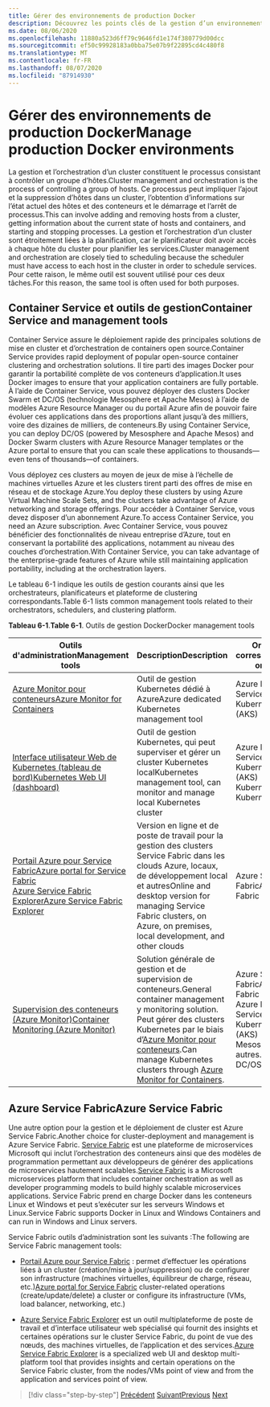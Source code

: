 ```yaml
---
title: Gérer des environnements de production Docker
description: Découvrez les points clés de la gestion d’un environnement de production basé sur un conteneur.
ms.date: 08/06/2020
ms.openlocfilehash: 11880a523d6ff79c9646fd1e174f380779d00dcc
ms.sourcegitcommit: ef50c99928183a0bba75e07b9f22895cd4c480f8
ms.translationtype: MT
ms.contentlocale: fr-FR
ms.lasthandoff: 08/07/2020
ms.locfileid: "87914930"
---
```

# <a name="manage-production-docker-environments"></a><span data-ttu-id="b31d9-103">Gérer des environnements de production Docker</span><span class="sxs-lookup"><span data-stu-id="b31d9-103">Manage production Docker environments</span></span>

<span data-ttu-id="b31d9-104">La gestion et l’orchestration d’un cluster constituent le processus consistant à contrôler un groupe d’hôtes.</span><span class="sxs-lookup"><span data-stu-id="b31d9-104">Cluster management and orchestration is the process of controlling a group of hosts.</span></span> <span data-ttu-id="b31d9-105">Ce processus peut impliquer l’ajout et la suppression d’hôtes dans un cluster, l’obtention d’informations sur l’état actuel des hôtes et des conteneurs et le démarrage et l’arrêt de processus.</span><span class="sxs-lookup"><span data-stu-id="b31d9-105">This can involve adding and removing hosts from a cluster, getting information about the current state of hosts and containers, and starting and stopping processes.</span></span> <span data-ttu-id="b31d9-106">La gestion et l’orchestration d’un cluster sont étroitement liées à la planification, car le planificateur doit avoir accès à chaque hôte du cluster pour planifier les services.</span><span class="sxs-lookup"><span data-stu-id="b31d9-106">Cluster management and orchestration are closely tied to scheduling because the scheduler must have access to each host in the cluster in order to schedule services.</span></span> <span data-ttu-id="b31d9-107">Pour cette raison, le même outil est souvent utilisé pour ces deux tâches.</span><span class="sxs-lookup"><span data-stu-id="b31d9-107">For this reason, the same tool is often used for both purposes.</span></span>

## <a name="container-service-and-management-tools"></a><span data-ttu-id="b31d9-108">Container Service et outils de gestion</span><span class="sxs-lookup"><span data-stu-id="b31d9-108">Container Service and management tools</span></span>

<span data-ttu-id="b31d9-109">Container Service assure le déploiement rapide des principales solutions de mise en cluster et d’orchestration de containers open source.</span><span class="sxs-lookup"><span data-stu-id="b31d9-109">Container Service provides rapid deployment of popular open-source container clustering and orchestration solutions.</span></span> <span data-ttu-id="b31d9-110">Il tire parti des images Docker pour garantir la portabilité complète de vos conteneurs d’application.</span><span class="sxs-lookup"><span data-stu-id="b31d9-110">It uses Docker images to ensure that your application containers are fully portable.</span></span> <span data-ttu-id="b31d9-111">À l’aide de Container Service, vous pouvez déployer des clusters Docker Swarm et DC/OS (technologie Mesosphere et Apache Mesos) à l’aide de modèles Azure Resource Manager ou du portail Azure afin de pouvoir faire évoluer ces applications dans des proportions allant jusqu’à des milliers, voire des dizaines de milliers, de conteneurs.</span><span class="sxs-lookup"><span data-stu-id="b31d9-111">By using Container Service, you can deploy DC/OS (powered by Mesosphere and Apache Mesos) and Docker Swarm clusters with Azure Resource Manager templates or the Azure portal to ensure that you can scale these applications to thousands—even tens of thousands—of containers.</span></span>

<span data-ttu-id="b31d9-112">Vous déployez ces clusters au moyen de jeux de mise à l’échelle de machines virtuelles Azure et les clusters tirent parti des offres de mise en réseau et de stockage Azure.</span><span class="sxs-lookup"><span data-stu-id="b31d9-112">You deploy these clusters by using Azure Virtual Machine Scale Sets, and the clusters take advantage of Azure networking and storage offerings.</span></span> <span data-ttu-id="b31d9-113">Pour accéder à Container Service, vous devez disposer d’un abonnement Azure.</span><span class="sxs-lookup"><span data-stu-id="b31d9-113">To access Container Service, you need an Azure subscription.</span></span> <span data-ttu-id="b31d9-114">Avec Container Service, vous pouvez bénéficier des fonctionnalités de niveau entreprise d’Azure, tout en conservant la portabilité des applications, notamment au niveau des couches d’orchestration.</span><span class="sxs-lookup"><span data-stu-id="b31d9-114">With Container Service, you can take advantage of the enterprise-grade features of Azure while still maintaining application portability, including at the orchestration layers.</span></span>

<span data-ttu-id="b31d9-115">Le tableau 6-1 indique les outils de gestion courants ainsi que les orchestrateurs, planificateurs et plateforme de clustering correspondants.</span><span class="sxs-lookup"><span data-stu-id="b31d9-115">Table 6-1 lists common management tools related to their orchestrators, schedulers, and clustering platform.</span></span>

<span data-ttu-id="b31d9-116">**Tableau 6-1**.</span><span class="sxs-lookup"><span data-stu-id="b31d9-116">**Table 6-1**.</span></span> <span data-ttu-id="b31d9-117">Outils de gestion Docker</span><span class="sxs-lookup"><span data-stu-id="b31d9-117">Docker management tools</span></span>

| <span data-ttu-id="b31d9-118">Outils d'administration</span><span class="sxs-lookup"><span data-stu-id="b31d9-118">Management tools</span></span> | <span data-ttu-id="b31d9-119">Description</span><span class="sxs-lookup"><span data-stu-id="b31d9-119">Description</span></span> | <span data-ttu-id="b31d9-120">Orchestrateurs correspondants</span><span class="sxs-lookup"><span data-stu-id="b31d9-120">Related orchestrators</span></span> |
|------------------|-------------|-----------------------|
| [<span data-ttu-id="b31d9-121">Azure Monitor pour conteneurs</span><span class="sxs-lookup"><span data-stu-id="b31d9-121">Azure Monitor for Containers</span></span>](https://docs.microsoft.com/azure/monitoring/monitoring-container-insights-overview) | <span data-ttu-id="b31d9-122">Outil de gestion Kubernetes dédié à Azure</span><span class="sxs-lookup"><span data-stu-id="b31d9-122">Azure dedicated Kubernetes management tool</span></span> | <span data-ttu-id="b31d9-123">Azure Kubernetes Services (AKS)</span><span class="sxs-lookup"><span data-stu-id="b31d9-123">Azure Kubernetes Services (AKS)</span></span> |
| [<span data-ttu-id="b31d9-124">Interface utilisateur Web de Kubernetes (tableau de bord)</span><span class="sxs-lookup"><span data-stu-id="b31d9-124">Kubernetes Web UI (dashboard)</span></span>](https://kubernetes.io/docs/tasks/access-application-cluster/web-ui-dashboard/) | <span data-ttu-id="b31d9-125">Outil de gestion Kubernetes, qui peut superviser et gérer un cluster Kubernetes local</span><span class="sxs-lookup"><span data-stu-id="b31d9-125">Kubernetes management tool, can monitor and manage local Kubernetes cluster</span></span> | <span data-ttu-id="b31d9-126">Azure Kubernetes Service (AKS)</span><span class="sxs-lookup"><span data-stu-id="b31d9-126">Azure Kubernetes Service (AKS)</span></span><br/><span data-ttu-id="b31d9-127">Kubernetes local</span><span class="sxs-lookup"><span data-stu-id="b31d9-127">Local Kubernetes</span></span> |
| [<span data-ttu-id="b31d9-128">Portail Azure pour Service Fabric</span><span class="sxs-lookup"><span data-stu-id="b31d9-128">Azure portal for Service Fabric</span></span>](https://docs.microsoft.com/azure/service-fabric/service-fabric-cluster-creation-via-portal)<br/>[<span data-ttu-id="b31d9-129">Azure Service Fabric Explorer</span><span class="sxs-lookup"><span data-stu-id="b31d9-129">Azure Service Fabric Explorer</span></span>](https://docs.microsoft.com/azure/service-fabric/service-fabric-visualizing-your-cluster) | <span data-ttu-id="b31d9-130">Version en ligne et de poste de travail pour la gestion des clusters Service Fabric dans les clouds Azure, locaux, de développement local et autres</span><span class="sxs-lookup"><span data-stu-id="b31d9-130">Online and desktop version for managing Service Fabric clusters, on Azure, on premises, local development, and other clouds</span></span> | <span data-ttu-id="b31d9-131">Azure Service Fabric</span><span class="sxs-lookup"><span data-stu-id="b31d9-131">Azure Service Fabric</span></span> |
| [<span data-ttu-id="b31d9-132">Supervision des conteneurs (Azure Monitor)</span><span class="sxs-lookup"><span data-stu-id="b31d9-132">Container Monitoring (Azure Monitor)</span></span>](https://docs.microsoft.com/azure/azure-monitor/insights/containers) | <span data-ttu-id="b31d9-133">Solution générale de gestion et de supervision de conteneurs.</span><span class="sxs-lookup"><span data-stu-id="b31d9-133">General container management y monitoring solution.</span></span> <span data-ttu-id="b31d9-134">Peut gérer des clusters Kubernetes par le biais d’[Azure Monitor pour conteneurs](https://docs.microsoft.com/azure/monitoring/monitoring-container-insights-overview).</span><span class="sxs-lookup"><span data-stu-id="b31d9-134">Can manage Kubernetes clusters through [Azure Monitor for Containers](https://docs.microsoft.com/azure/monitoring/monitoring-container-insights-overview).</span></span> | <span data-ttu-id="b31d9-135">Azure Service Fabric</span><span class="sxs-lookup"><span data-stu-id="b31d9-135">Azure Service Fabric</span></span><br/><span data-ttu-id="b31d9-136">Azure Kubernetes Service (AKS)</span><span class="sxs-lookup"><span data-stu-id="b31d9-136">Azure Kubernetes Service (AKS)</span></span><br/><span data-ttu-id="b31d9-137">Mesosphere DC/OS et autres.</span><span class="sxs-lookup"><span data-stu-id="b31d9-137">Mesosphere DC/OS and others.</span></span> |

## <a name="azure-service-fabric"></a><span data-ttu-id="b31d9-138">Azure Service Fabric</span><span class="sxs-lookup"><span data-stu-id="b31d9-138">Azure Service Fabric</span></span>

<span data-ttu-id="b31d9-139">Une autre option pour la gestion et le déploiement de cluster est Azure Service Fabric.</span><span class="sxs-lookup"><span data-stu-id="b31d9-139">Another choice for cluster-deployment and management is Azure Service Fabric.</span></span> <span data-ttu-id="b31d9-140">[Service Fabric](https://azure.microsoft.com/services/service-fabric/) est une plateforme de microservices Microsoft qui inclut l’orchestration des conteneurs ainsi que des modèles de programmation permettant aux développeurs de générer des applications de microservices hautement scalables.</span><span class="sxs-lookup"><span data-stu-id="b31d9-140">[Service Fabric](https://azure.microsoft.com/services/service-fabric/) is a Microsoft microservices platform that includes container orchestration as well as developer programming models to build highly scalable microservices applications.</span></span> <span data-ttu-id="b31d9-141">Service Fabric prend en charge Docker dans les conteneurs Linux et Windows et peut s’exécuter sur les serveurs Windows et Linux.</span><span class="sxs-lookup"><span data-stu-id="b31d9-141">Service Fabric supports Docker in Linux and Windows Containers and can run in Windows and Linux servers.</span></span>

<span data-ttu-id="b31d9-142">Service Fabric outils d’administration sont les suivants :</span><span class="sxs-lookup"><span data-stu-id="b31d9-142">The following are Service Fabric management tools:</span></span>

- <span data-ttu-id="b31d9-143">[Portail Azure pour Service Fabric](https://docs.microsoft.com/azure/service-fabric/service-fabric-cluster-creation-via-portal) : permet d’effectuer les opérations liées à un cluster (création/mise à jour/suppression) ou de configurer son infrastructure (machines virtuelles, équilibreur de charge, réseau, etc.)</span><span class="sxs-lookup"><span data-stu-id="b31d9-143">[Azure portal for Service Fabric](https://docs.microsoft.com/azure/service-fabric/service-fabric-cluster-creation-via-portal) cluster-related operations (create/update/delete) a cluster or configure its infrastructure (VMs, load balancer, networking, etc.)</span></span>

- <span data-ttu-id="b31d9-144">[Azure Service Fabric Explorer](https://docs.microsoft.com/azure/service-fabric/service-fabric-visualizing-your-cluster) est un outil multiplateforme de poste de travail et d’interface utilisateur web spécialisé qui fournit des insights et certaines opérations sur le cluster Service Fabric, du point de vue des nœuds, des machines virtuelles, de l’application et des services.</span><span class="sxs-lookup"><span data-stu-id="b31d9-144">[Azure Service Fabric Explorer](https://docs.microsoft.com/azure/service-fabric/service-fabric-visualizing-your-cluster) is a specialized web UI and desktop multi-platform tool that provides insights and certain operations on the Service Fabric cluster, from the nodes/VMs point of view and from the application and services point of view.</span></span>

>[!div class="step-by-step"]
><span data-ttu-id="b31d9-145">[Précédent](run-microservices-based-applications-in-production.md) 
> [Suivant](monitor-containerized-application-services.md)</span><span class="sxs-lookup"><span data-stu-id="b31d9-145">[Previous](run-microservices-based-applications-in-production.md)
[Next](monitor-containerized-application-services.md)</span></span>

